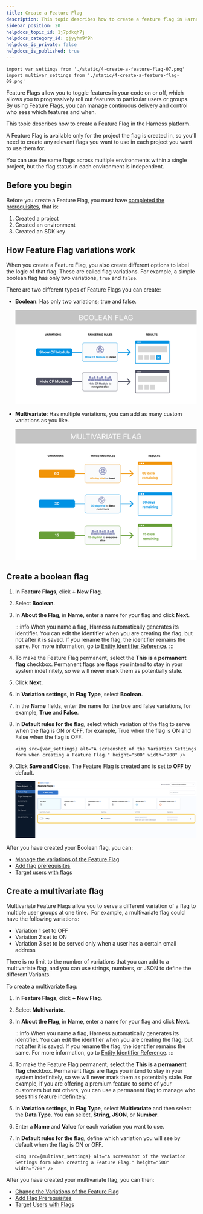 ```yaml
---
title: Create a Feature Flag
description: This topic describes how to create a feature flag in Harness.
sidebar_position: 20
helpdocs_topic_id: 1j7pdkqh7j
helpdocs_category_id: gjyyhm9f9h
helpdocs_is_private: false
helpdocs_is_published: true
---
```

```mdx-code-block
import var_settings from './static/4-create-a-feature-flag-07.png'
import multivar_settings from './static/4-create-a-feature-flag-09.png'
```

Feature Flags allow you to toggle features in your code on or off, which allows you to progressively roll out features to particular users or groups. By using Feature Flags, you can manage continuous delivery and control who sees which features and when.

This topic describes how to create a Feature Flag in the Harness platform. 

A Feature Flag is available only for the project the flag is created in, so you’ll need to create any relevant flags you want to use in each project you want to use them for.  
  
You can use the same flags across multiple environments within a single project, but the flag status in each environment is independent.

## Before you begin

Before you create a Feature Flag, you must have [completed the prerequisites](/docs/feature-flags/ff-creating-flag/create-a-project), that is:

1. Created a project
2. Created an environment
3. Created an SDK key

## How Feature Flag variations work

When you create a Feature Flag, you also create different options to label the logic of that flag. These are called flag variations. For example, a simple boolean flag has only two variations, `true` and `false`. 

There are two different types of Feature Flags you can create:

* **Boolean**: Has only two variations; true and false.

    ![Diagram showing the on and off variation of a boolean feature flag.](./static/4-create-a-feature-flag-05.png)

* **Multivariate**: Has multiple variations, you can add as many custom variations as you like.

    ![Diagram showing three variations (a 30 variation, 60 variation, and 90 variation) of a multivariate Feature Flag.](./static/4-create-a-feature-flag-06.png)

## Create a boolean flag

1. In **Feature Flags**, click **+ New Flag**.
2. Select **Boolean**.
3. In **About the Flag**, in **Name**, enter a name for your flag and click **Next**.

    :::info
     When you name a flag, Harness automatically generates its identifier. You can edit the identifier when you are creating the flag, but not after it is saved. If you rename the flag, the identifier remains the same. For more information, go to [Entity Identifier Reference](/docs/platform/20_References/entity-identifier-reference.md).
    :::
4. To make the Feature Flag permanent, select the **This is a permanent flag** checkbox. Permanent flags are flags you intend to stay in your system indefinitely, so we will never mark them as potentially stale.
5. Click **Next**.
6. In **Variation settings**, in **Flag Type**, select **Boolean**.
7. In the **Name** fields, enter the name for the true and false variations, for example, **True** and **False**.
8. In **Default rules for the flag**, select which variation of the flag to serve when the flag is ON or OFF, for example, True when the flag is ON and False when the flag is OFF.

    ```mdx-code-block
    <img src={var_settings} alt="A screenshot of the Variation Settings form when creating a Feature Flag." height="500" width="700" />
    ```

9. Click **Save and Close**. The Feature Flag is created and is set to **OFF** by default.

    ![A screenshot of the Feature Flags page with the new flag added.](./static/4-create-a-feature-flag-08.png)

After you have created your Boolean flag, you can:

* [Manage the variations of the Feature Flag](/docs/feature-flags/ff-creating-flag/manage-variations)
* [Add flag prerequisites](/docs/feature-flags/add-prerequisites-to-feature-flag)
* [Target users with flags](/docs/feature-flags/ff-target-management/targeting-users-with-flags)

## Create a multivariate flag

Multivariate Feature Flags allow you to serve a different variation of a flag to multiple user groups at one time.  For example, a multivariate flag could have the following variations:

* Variation 1 set to OFF
* Variation 2 set to ON
* Variation 3 set to be served only when a user has a certain email address

There is no limit to the number of variations that you can add to a multivariate flag, and you can use strings, numbers, or JSON to define the different Variants. 

To create a multivariate flag:

1. In **Feature Flags**, click **+ New Flag**.
2. Select **Multivariate**.
3. In **About the Flag**, in **Name**, enter a name for your flag and click **Next**.

    :::info
     When you name a flag, Harness automatically generates its identifier. You can edit the identifier when you are creating the flag, but not after it is saved. If you rename the flag, the identifier remains the same. For more information, go to [Entity Identifier Reference](/docs/platform/20_References/entity-identifier-reference.md).
    :::

4. To make the Feature Flag permanent, select the **This is a permanent flag** checkbox. Permanent flags are flags you intend to stay in your system indefinitely, so we will never mark them as potentially stale. For example, if you are offering a premium feature to some of your customers but not others, you can use a permanent flag to manage who sees this feature indefinitely.
5. In **Variation settings**, in **Flag Type**, select **Multivariate** and then select the **Data Type**. You can select, **String**, **JSON**, or **Number**.
6. Enter a **Name** and **Value** for each variation you want to use.

7. In **Default rules for the flag**, define which variation you will see by default when the flag is ON or OFF.

    ```mdx-code-block
    <img src={multivar_settings} alt="A screenshot of the Variation Settings form when creating a Feature Flag." height="500" width="700" />
    ```

After you have created your multivariate flag, you can then:

* [Change the Variations of the Feature Flag](/docs/feature-flags/ff-creating-flag/manage-variations)
* [Add Flag Prerequisites](/docs/feature-flags/add-prerequisites-to-feature-flag)
* [Target Users with Flags](/docs/feature-flags/ff-target-management/targeting-users-with-flags)

